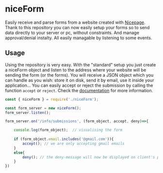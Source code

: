 # niceForm
Easily receive and parse forms from a  website created with [Nicepage](https://nicepage.com/). Thank to this repository you can now easily setup your forms so to send data directly to your server or pc, without constraints. And manage approval/denial instalty. All easily managable by listening to some events.

## Usage
Using the repository is very easy. With the "standard" setup you just create a niceForm object and listen to the address where your website will be sending the form (or the forms). You will receive a JSON object which you can handle as you wish: store it on disk, send it by email, use it inside your application...
You can easily accept or reject the submission by calling the function `accept` or `reject`.
Check the [documentation](https://github.com/InnateAlpaca/niceForm/blob/main/documentation.md) for more information.
```js
const { niceForm } = require('./niceForm');

const form_server = new niceForm();
form_server.listen();

form_server.on('/info/submissions', (form_object, accept, deny)=>{

    console.log(form_object);  // visualising the form
    
    if (form_object.email.includes('@gmail.com')){
        accept(); // we are only accepting gmail emails
    }
    else{
        deny(); // the deny-message will now be displayed on client's page
    }    
})
```
